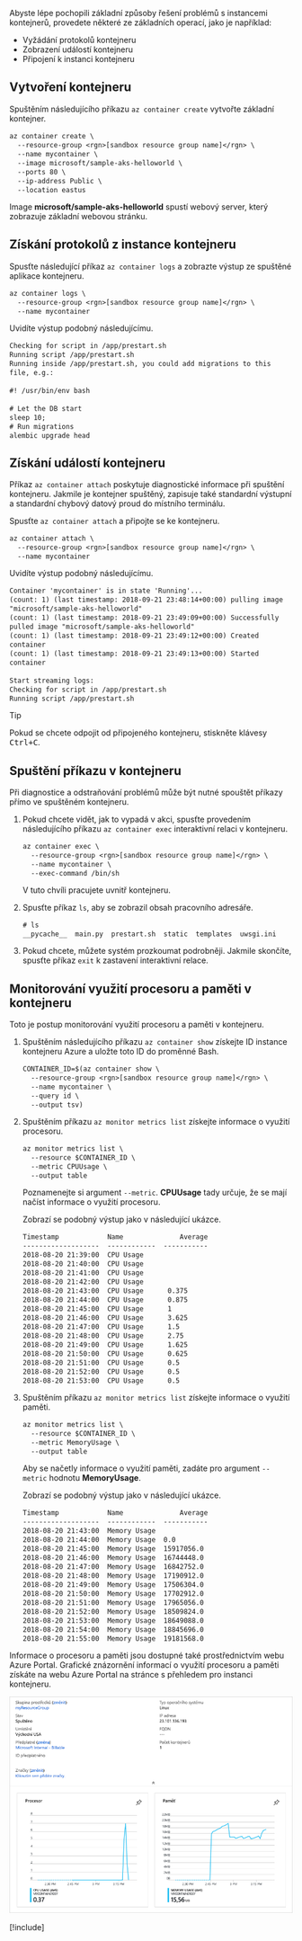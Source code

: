 Abyste lépe pochopili základní způsoby řešení problémů s instancemi kontejnerů, provedete některé ze základních operací, jako je například:

* Vyžádání protokolů kontejneru
* Zobrazení událostí kontejneru
* Připojení k instanci kontejneru

## <a name="create-a-container"></a>Vytvoření kontejneru

Spuštěním následujícího příkazu `az container create` vytvořte základní kontejner.

```azurecli
az container create \
  --resource-group <rgn>[sandbox resource group name]</rgn> \
  --name mycontainer \
  --image microsoft/sample-aks-helloworld \
  --ports 80 \
  --ip-address Public \
  --location eastus
```

Image **microsoft/sample-aks-helloworld** spustí webový server, který zobrazuje základní webovou stránku.

## <a name="get-logs-from-your-container-instance"></a>Získání protokolů z instance kontejneru

Spusťte následující příkaz `az container logs` a zobrazte výstup ze spuštěné aplikace kontejneru.

```azurecli
az container logs \
  --resource-group <rgn>[sandbox resource group name]</rgn> \
  --name mycontainer
```

Uvidíte výstup podobný následujícímu.

```output
Checking for script in /app/prestart.sh
Running script /app/prestart.sh
Running inside /app/prestart.sh, you could add migrations to this file, e.g.:

#! /usr/bin/env bash

# Let the DB start
sleep 10;
# Run migrations
alembic upgrade head
```

## <a name="get-container-events"></a>Získání událostí kontejneru

Příkaz `az container attach` poskytuje diagnostické informace při spuštění kontejneru. Jakmile je kontejner spuštěný, zapisuje také standardní výstupní a standardní chybový datový proud do místního terminálu.

Spusťte `az container attach` a připojte se ke kontejneru.

```azurecli
az container attach \
  --resource-group <rgn>[sandbox resource group name]</rgn> \
  --name mycontainer
```

Uvidíte výstup podobný následujícímu.

```output
Container 'mycontainer' is in state 'Running'...
(count: 1) (last timestamp: 2018-09-21 23:48:14+00:00) pulling image "microsoft/sample-aks-helloworld"
(count: 1) (last timestamp: 2018-09-21 23:49:09+00:00) Successfully pulled image "microsoft/sample-aks-helloworld"
(count: 1) (last timestamp: 2018-09-21 23:49:12+00:00) Created container
(count: 1) (last timestamp: 2018-09-21 23:49:13+00:00) Started container

Start streaming logs:
Checking for script in /app/prestart.sh
Running script /app/prestart.sh
```

> [!TIP]
> Pokud se chcete odpojit od připojeného kontejneru, stiskněte klávesy <kbd>Ctrl+C</kbd>.

## <a name="execute-a-command-in-your-container"></a>Spuštění příkazu v kontejneru

Při diagnostice a odstraňování problémů může být nutné spouštět příkazy přímo ve spuštěném kontejneru.

1. Pokud chcete vidět, jak to vypadá v akci, spusťte provedením následujícího příkazu `az container exec` interaktivní relaci v kontejneru.

    ```azurecli
    az container exec \
      --resource-group <rgn>[sandbox resource group name]</rgn> \
      --name mycontainer \
      --exec-command /bin/sh
    ```

    V tuto chvíli pracujete uvnitř kontejneru.

1. Spusťte příkaz `ls`, aby se zobrazil obsah pracovního adresáře.

    ```output
    # ls
    __pycache__  main.py  prestart.sh  static  templates  uwsgi.ini
    ```

1. Pokud chcete, můžete systém prozkoumat podrobněji. Jakmile skončíte, spusťte příkaz `exit` k zastavení interaktivní relace.

## <a name="monitor-cpu-and-memory-usage-on-your-container"></a>Monitorování využití procesoru a paměti v kontejneru

Toto je postup monitorování využití procesoru a paměti v kontejneru.

1. Spuštěním následujícího příkazu `az container show` získejte ID instance kontejneru Azure a uložte toto ID do proměnné Bash.

    ```azurecli
    CONTAINER_ID=$(az container show \
      --resource-group <rgn>[sandbox resource group name]</rgn> \
      --name mycontainer \
      --query id \
      --output tsv)
    ```

1. Spuštěním příkazu `az monitor metrics list` získejte informace o využití procesoru.

    ```azurecli
    az monitor metrics list \
      --resource $CONTAINER_ID \
      --metric CPUUsage \
      --output table
    ```

    Poznamenejte si argument `--metric`. **CPUUsage** tady určuje, že se mají načíst informace o využití procesoru.

    Zobrazí se podobný výstup jako v následující ukázce.

    ```output
    Timestamp            Name              Average
    -------------------  ------------  -----------
    2018-08-20 21:39:00  CPU Usage
    2018-08-20 21:40:00  CPU Usage
    2018-08-20 21:41:00  CPU Usage
    2018-08-20 21:42:00  CPU Usage
    2018-08-20 21:43:00  CPU Usage      0.375
    2018-08-20 21:44:00  CPU Usage      0.875
    2018-08-20 21:45:00  CPU Usage      1
    2018-08-20 21:46:00  CPU Usage      3.625
    2018-08-20 21:47:00  CPU Usage      1.5
    2018-08-20 21:48:00  CPU Usage      2.75
    2018-08-20 21:49:00  CPU Usage      1.625
    2018-08-20 21:50:00  CPU Usage      0.625
    2018-08-20 21:51:00  CPU Usage      0.5
    2018-08-20 21:52:00  CPU Usage      0.5
    2018-08-20 21:53:00  CPU Usage      0.5
    ```

1. Spuštěním příkazu `az monitor metrics list` získejte informace o využití paměti.

    ```azurecli
    az monitor metrics list \
      --resource $CONTAINER_ID \
      --metric MemoryUsage \
      --output table
    ```

    Aby se načetly informace o využití paměti, zadáte pro argument `--metric` hodnotu **MemoryUsage**.

    Zobrazí se podobný výstup jako v následující ukázce.

    ```output
    Timestamp            Name              Average
    -------------------  ------------  -----------
    2018-08-20 21:43:00  Memory Usage
    2018-08-20 21:44:00  Memory Usage  0.0
    2018-08-20 21:45:00  Memory Usage  15917056.0
    2018-08-20 21:46:00  Memory Usage  16744448.0
    2018-08-20 21:47:00  Memory Usage  16842752.0
    2018-08-20 21:48:00  Memory Usage  17190912.0
    2018-08-20 21:49:00  Memory Usage  17506304.0
    2018-08-20 21:50:00  Memory Usage  17702912.0
    2018-08-20 21:51:00  Memory Usage  17965056.0
    2018-08-20 21:52:00  Memory Usage  18509824.0
    2018-08-20 21:53:00  Memory Usage  18649088.0
    2018-08-20 21:54:00  Memory Usage  18845696.0
    2018-08-20 21:55:00  Memory Usage  19181568.0
    ```

Informace o procesoru a paměti jsou dostupné také prostřednictvím webu Azure Portal. Grafické znázornění informací o využití procesoru a paměti získáte na webu Azure Portal na stránce s přehledem pro instanci kontejneru.

![Zobrazení informací o využití procesoru a paměti ve službě Azure Container Instances na webu Azure Portal](../media/6-cpu-memory.png)

[!include[](../../../includes/azure-sandbox-cleanup.md)]

